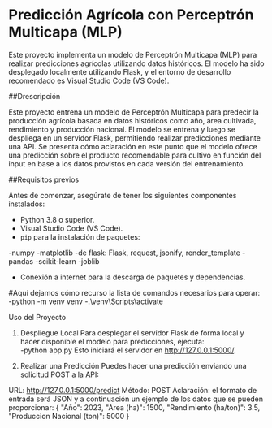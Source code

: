 # Predicción Agrícola con Perceptrón Multicapa (MLP)

Este proyecto implementa un modelo de Perceptrón Multicapa (MLP) para realizar predicciones agrícolas utilizando datos históricos. El modelo ha sido desplegado localmente utilizando Flask, y el entorno de desarrollo recomendado es Visual Studio Code (VS Code).


##Drescripción

Este proyecto entrena un modelo de Perceptrón Multicapa para predecir la producción agrícola basada en datos históricos como año, área cultivada, rendimiento y producción nacional. El modelo se entrena y luego se despliega en un servidor Flask, permitiendo realizar predicciones mediante una API. Se presenta cómo aclaración en este punto que el modelo ofrece una predicción sobre el producto recomendable para cultivo en función del input en base a los datos provistos en cada versión del entrenamiento.

##Requisitos previos

Antes de comenzar, asegúrate de tener los siguientes componentes instalados:
- Python 3.8 o superior.
- Visual Studio Code (VS Code).
- `pip` para la instalación de paquetes:

-numpy
-matplotlib
-de flask: Flask, request, jsonify, render_template
-pandas
-scikit-learn
-joblib
   
- Conexión a internet para la descarga de paquetes y dependencias.

#Aquí dejamos cómo recurso la lista de comandos necesarios para operar: 
  -python -m venv venv
  -.\venv\Scripts\activate
  

Uso del Proyecto
1. Despliegue Local
Para desplegar el servidor Flask de forma local y hacer disponible el modelo para predicciones, ejecuta:  
  -python app.py 
  Esto iniciará el servidor en http://127.0.0.1:5000/.

2. Realizar una Predicción
Puedes hacer una predicción enviando una solicitud POST a la API:

URL: http://127.0.0.1:5000/predict
Método: POST
Aclaración: el formato de entrada será JSON y a continuación un ejemplo de los datos que se pueden proporcionar: 
    {
    "Año": 2023,
    "Area (ha)": 1500,
    "Rendimiento (ha/ton)": 3.5,
    "Produccion Nacional (ton)": 5000
}  
